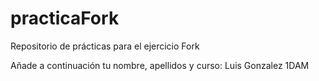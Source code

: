 # practicaFork
Repositorio de prácticas para el ejercicio Fork

Añade a continuación tu nombre, apellidos y curso:
Luis Gonzalez 1DAM
